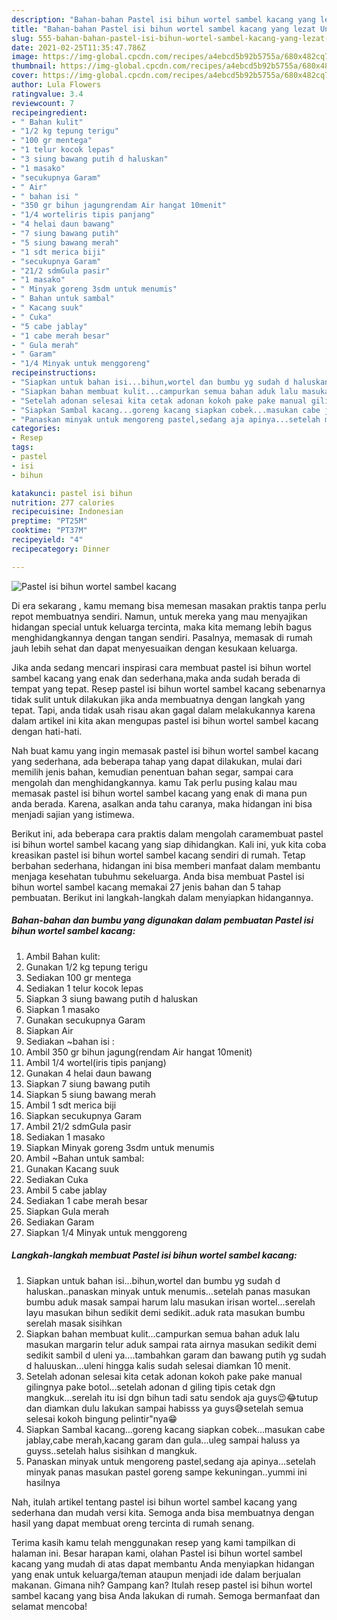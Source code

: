 ```yaml
---
description: "Bahan-bahan Pastel isi bihun wortel sambel kacang yang lezat Untuk Jualan"
title: "Bahan-bahan Pastel isi bihun wortel sambel kacang yang lezat Untuk Jualan"
slug: 555-bahan-bahan-pastel-isi-bihun-wortel-sambel-kacang-yang-lezat-untuk-jualan
date: 2021-02-25T11:35:47.786Z
image: https://img-global.cpcdn.com/recipes/a4ebcd5b92b5755a/680x482cq70/pastel-isi-bihun-wortel-sambel-kacang-foto-resep-utama.jpg
thumbnail: https://img-global.cpcdn.com/recipes/a4ebcd5b92b5755a/680x482cq70/pastel-isi-bihun-wortel-sambel-kacang-foto-resep-utama.jpg
cover: https://img-global.cpcdn.com/recipes/a4ebcd5b92b5755a/680x482cq70/pastel-isi-bihun-wortel-sambel-kacang-foto-resep-utama.jpg
author: Lula Flowers
ratingvalue: 3.4
reviewcount: 7
recipeingredient:
- " Bahan kulit"
- "1/2 kg tepung terigu"
- "100 gr mentega"
- "1 telur kocok lepas"
- "3 siung bawang putih d haluskan"
- "1 masako"
- "secukupnya Garam"
- " Air"
- " bahan isi "
- "350 gr bihun jagungrendam Air hangat 10menit"
- "1/4 worteliris tipis panjang"
- "4 helai daun bawang"
- "7 siung bawang putih"
- "5 siung bawang merah"
- "1 sdt merica biji"
- "secukupnya Garam"
- "21/2 sdmGula pasir"
- "1 masako"
- " Minyak goreng 3sdm untuk menumis"
- " Bahan untuk sambal"
- " Kacang suuk"
- " Cuka"
- "5 cabe jablay"
- "1 cabe merah besar"
- " Gula merah"
- " Garam"
- "1/4 Minyak untuk menggoreng"
recipeinstructions:
- "Siapkan untuk bahan isi...bihun,wortel dan bumbu yg sudah d haluskan..panaskan minyak untuk menumis...setelah panas masukan bumbu aduk masak sampai harum lalu masukan irisan wortel...serelah layu masukan bihun sedikit demi sedikit..aduk rata masukan bumbu serelah masak sisihkan"
- "Siapkan bahan membuat kulit...campurkan semua bahan aduk lalu masukan margarin telur aduk sampai rata airnya masukan sedikit demi sedikit sambil d uleni ya....tambahkan garam dan bawang putih yg sudah d haluuskan...uleni hingga kalis sudah selesai diamkan 10 menit."
- "Setelah adonan selesai kita cetak adonan kokoh pake pake manual gilingnya pake botol...setelah adonan d giling tipis cetak dgn mangkuk...serelah itu isi dgn bihun tadi satu sendok aja guys😉😂tutup dan diamkan dulu lakukan sampai habisss ya guys😅setelah semua selesai kokoh bingung pelintir&#34;nya😁"
- "Siapkan Sambal kacang...goreng kacang siapkan cobek...masukan cabe jablay,cabe merah,kacang garam dan gula...uleg sampai haluss ya guyss..setelah halus sisihkan d mangkuk."
- "Panaskan minyak untuk mengoreng pastel,sedang aja apinya...setelah minyak panas masukan pastel goreng sampe kekuningan..yummi ini hasilnya"
categories:
- Resep
tags:
- pastel
- isi
- bihun

katakunci: pastel isi bihun 
nutrition: 277 calories
recipecuisine: Indonesian
preptime: "PT25M"
cooktime: "PT37M"
recipeyield: "4"
recipecategory: Dinner

---
```



![Pastel isi bihun wortel sambel kacang](https://img-global.cpcdn.com/recipes/a4ebcd5b92b5755a/680x482cq70/pastel-isi-bihun-wortel-sambel-kacang-foto-resep-utama.jpg)

Di era  sekarang , kamu memang bisa memesan masakan praktis tanpa perlu repot membuatnya sendiri. Namun, untuk mereka yang mau menyajikan hidangan special untuk keluarga tercinta, maka kita memang lebih bagus menghidangkannya dengan tangan sendiri. Pasalnya, memasak di rumah jauh lebih sehat dan dapat menyesuaikan dengan kesukaan keluarga.

Jika anda sedang mencari inspirasi cara membuat pastel isi bihun wortel sambel kacang yang enak dan sederhana,maka anda sudah berada di tempat yang tepat. Resep pastel isi bihun wortel sambel kacang  sebenarnya tidak sulit untuk dilakukan jika anda membuatnya dengan langkah yang tepat. Tapi, anda tidak usah risau akan gagal dalam melakukannya 
karena dalam artikel ini kita akan mengupas pastel isi bihun wortel sambel kacang dengan hati-hati.  



Nah buat kamu yang ingin memasak pastel isi bihun wortel sambel kacang yang sederhana, ada beberapa tahap yang dapat dilakukan, mulai dari memilih jenis bahan, kemudian penentuan bahan segar, sampai cara mengolah dan menghidangkannya. kamu Tak perlu pusing kalau mau memasak pastel isi bihun wortel sambel kacang yang enak di mana pun anda berada. Karena, asalkan anda  tahu caranya, maka hidangan ini bisa menjadi sajian yang istimewa.

Berikut ini, ada beberapa cara praktis  dalam mengolah caramembuat pastel isi bihun wortel sambel kacang yang siap dihidangkan. Kali ini, yuk kita coba kreasikan pastel isi bihun wortel sambel kacang sendiri di rumah. Tetap berbahan sederhana, hidangan ini bisa memberi manfaat dalam membantu menjaga kesehatan tubuhmu sekeluarga. Anda bisa membuat Pastel isi bihun wortel sambel kacang memakai 27 jenis bahan dan 5 tahap pembuatan. Berikut ini langkah-langkah dalam menyiapkan hidangannya.

<!--inarticleads1-->

##### Bahan-bahan dan bumbu yang digunakan dalam pembuatan Pastel isi bihun wortel sambel kacang:

1. Ambil  Bahan kulit:
1. Gunakan 1/2 kg tepung terigu
1. Sediakan 100 gr mentega
1. Sediakan 1 telur kocok lepas
1. Siapkan 3 siung bawang putih d haluskan
1. Siapkan 1 masako
1. Gunakan secukupnya Garam
1. Siapkan  Air
1. Sediakan  ~bahan isi :
1. Ambil 350 gr bihun jagung(rendam Air hangat 10menit)
1. Ambil 1/4 wortel(iris tipis panjang)
1. Gunakan 4 helai daun bawang
1. Siapkan 7 siung bawang putih
1. Siapkan 5 siung bawang merah
1. Ambil 1 sdt merica biji
1. Siapkan secukupnya Garam
1. Ambil 21/2 sdmGula pasir
1. Sediakan 1 masako
1. Siapkan  Minyak goreng 3sdm untuk menumis
1. Ambil  ~Bahan untuk sambal:
1. Gunakan  Kacang suuk
1. Sediakan  Cuka
1. Ambil 5 cabe jablay
1. Sediakan 1 cabe merah besar
1. Siapkan  Gula merah
1. Sediakan  Garam
1. Siapkan 1/4 Minyak untuk menggoreng




<!--inarticleads2-->

##### Langkah-langkah membuat Pastel isi bihun wortel sambel kacang:

1. Siapkan untuk bahan isi...bihun,wortel dan bumbu yg sudah d haluskan..panaskan minyak untuk menumis...setelah panas masukan bumbu aduk masak sampai harum lalu masukan irisan wortel...serelah layu masukan bihun sedikit demi sedikit..aduk rata masukan bumbu serelah masak sisihkan
1. Siapkan bahan membuat kulit...campurkan semua bahan aduk lalu masukan margarin telur aduk sampai rata airnya masukan sedikit demi sedikit sambil d uleni ya....tambahkan garam dan bawang putih yg sudah d haluuskan...uleni hingga kalis sudah selesai diamkan 10 menit.
1. Setelah adonan selesai kita cetak adonan kokoh pake pake manual gilingnya pake botol...setelah adonan d giling tipis cetak dgn mangkuk...serelah itu isi dgn bihun tadi satu sendok aja guys😉😂tutup dan diamkan dulu lakukan sampai habisss ya guys😅setelah semua selesai kokoh bingung pelintir&#34;nya😁
1. Siapkan Sambal kacang...goreng kacang siapkan cobek...masukan cabe jablay,cabe merah,kacang garam dan gula...uleg sampai haluss ya guyss..setelah halus sisihkan d mangkuk.
1. Panaskan minyak untuk mengoreng pastel,sedang aja apinya...setelah minyak panas masukan pastel goreng sampe kekuningan..yummi ini hasilnya




Nah, itulah artikel tentang  pastel isi bihun wortel sambel kacang  yang sederhana dan mudah versi kita. Semoga anda bisa membuatnya dengan hasil yang dapat membuat oreng tercinta di rumah senang. 

Terima kasih kamu telah menggunakan resep yang kami tampilkan di halaman ini. Besar harapan kami, olahan  Pastel isi bihun wortel sambel kacang yang mudah di atas dapat membantu Anda menyiapkan hidangan yang enak untuk keluarga/teman ataupun menjadi ide dalam berjualan makanan. Gimana nih? Gampang kan? Itulah resep pastel isi bihun wortel sambel kacang yang bisa Anda lakukan di rumah. Semoga bermanfaat dan selamat mencoba!

